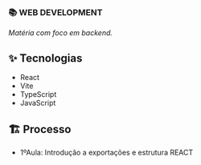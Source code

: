 ### 📚 WEB DEVELOPMENT
_Matéria com foco em backend._

## ✨ Tecnologias
- React
- Vite
- TypeScript
- JavaScript

## 🏗️ Processo
- 1ºAula: Introdução a exportações e estrutura REACT
